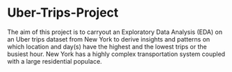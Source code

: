 # Uber-Trips-Project
The aim of this project is to carryout an Exploratory Data Analysis (EDA) on an Uber trips dataset from New York to derive insights
and patterns on which location and day(s) have the highest and the lowest trips or the busiest hour.  New York has a highly complex 
transportation system coupled with a large residential populace.
